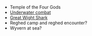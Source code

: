 - Temple of the Four Gods
- [Underwater combat](https://rpgbot.net/dnd5/how-to-play/underwater-combat/)
- [Great Wight Shark](https://i.pinimg.com/originals/97/83/f9/9783f9319396976f0717f284d6e62eaf.jpg)
- Reghed camp and reghed encounter?
- Wyvern at sea?